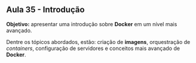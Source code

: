 ## Aula 35 - Introdução

**Objetivo:** apresentar uma introdução sobre **Docker** em um nível mais avançado.

Dentre os tópicos abordados, estão: criação de **imagens**, orquestração de *containers*, configuração de servidores e conceitos mais avançado de **Docker**.
